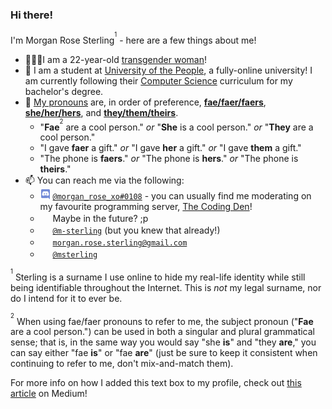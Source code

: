 ### Hi there!

I'm Morgan Rose Sterling<sup><sup>1</sup></sup> - here are a few things about me!
- 🙋🏻‍♀️I am a 22-year-old [transgender woman](https://en.wikipedia.org/wiki/Trans_woman)!
- 📖 I am a student at [University of the People](https://www.uopeople.edu/about/), a fully-online university! I am currently following their [Computer Science](https://www.uopeople.edu/programs/cs/degrees/computer-science-bachelor-degree-2/) curriculum for my bachelor's degree.
- 💬 [My pronouns](https://studentaffairs.duke.edu/csgd/training-resources/gender-pronouns) are, in order of preference, **[fae/faer/faers](http://pronoun.is/fae)**, **[she/her/hers](http://pronoun.is/she)**, and **[they/them/theirs](http://pronoun.is/she)**.
  - "**Fae**<sup><sup>2</sup></sup> are a cool person." *or* "**She** is a cool person." *or* "**They** are a cool person."
  - "I gave **faer** a gift." *or* "I gave **her** a gift." *or* "I gave **them** a gift."
  - "The phone is **faers**." *or* "The phone is **hers**." *or* "The phone is **theirs**."
- 📫 You can reach me via the following:
  - <a href="#"><img width="16px" height="16px" src="https://github.com/m-sterling/m-sterling/blob/master/assets/discord.ico"></a> [`@morgan_rose_xo#0108`](https://discord.com/users/135747025000988672) - you can usually find me moderating on my favourite programming server, [The Coding Den](https://discord.gg/code)!
  - <a href="#"><img width="16px" height="16px" src="https://github.com/m-sterling/m-sterling/blob/master/assets/facebook.ico"></a> Maybe in the future? ;p 
  - <a href="#"><img width="16px" height="16px" src="https://github.com/m-sterling/m-sterling/blob/master/assets/github.ico"></a> [`@m-sterling`](https://github.com/m-sterling) (but you knew that already!)
  - <a href="#"><img width="16px" height="16px" src="https://github.com/m-sterling/m-sterling/blob/master/assets/gmail.ico"></a> [`morgan.rose.sterling@gmail.com`](mailto:morgan.rose.sterling@gmail.com)
  - <a href="#"><img width="16px" height="16px" src="https://github.com/m-sterling/m-sterling/blob/master/assets/keybase.ico"></a> [`@msterling`](https://keybase.io/msterling)

<sup><sup>1</sup></sup> Sterling is a surname I use online to hide my real-life identity while still being identifiable throughout the Internet. This is *not* my legal surname, nor do I intend for it to ever be.

<sup><sup>2</sup></sup> When using fae/faer pronouns to refer to me, the subject pronoun ("**Fae** are a cool person.") can be used in both a singular and plural grammatical sense; that is, in the same way you would say "she **is**" and "they **are**," you can say either "fae **is**" or "fae **are**" (just be sure to keep it consistent when continuing to refer to me, don't mix-and-match them).

For more info on how I added this text box to my profile, check out [this article](https://medium.com/@agrigoletto/74ed6b829e6d) on Medium!
